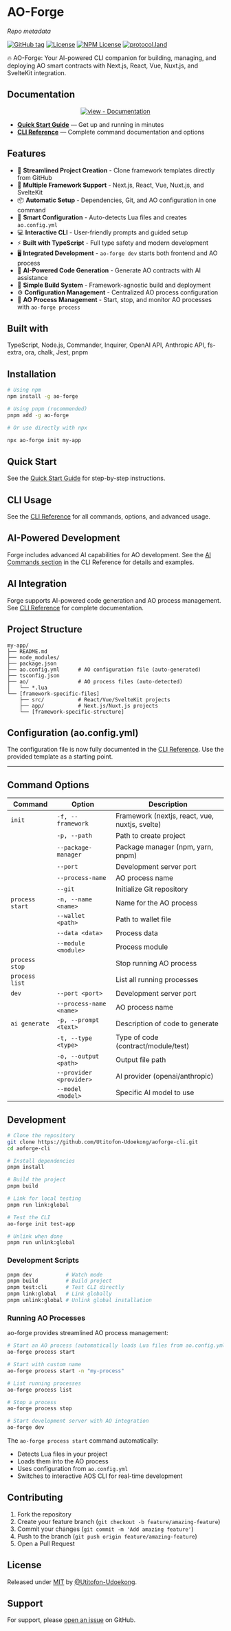 # AO-Forge

_Repo metadata_

[![GitHub tag](https://img.shields.io/github/tag/Utitofon-Udoekong/aoforge-cli?include_prereleases=&sort=semver&color=blue)](https://github.com/Utitofon-Udoekong/aoforge-cli/releases/)
[![License](https://img.shields.io/badge/License-MIT-blue)](#license)
[![NPM License](https://img.shields.io/npm/l/ao-forge)](https://www.npmjs.com/package/ao-forge)
[![protocol.land](https://arweave.net/eZp8gOeR8Yl_cyH9jJToaCrt2He1PHr0pR4o-mHbEcY)](https://protocol.land/#/repository/802dddb8-55e5-4189-a8c1-21033fc4660a)

🔥 AO-Forge: Your AI-powered CLI companion for building, managing, and deploying AO smart contracts with Next.js, React, Vue, Nuxt.js, and SvelteKit integration.

## Documentation

<div align="center">

[![view - Documentation](https://img.shields.io/badge/view-Documentation-blue?style=for-the-badge)](https://aoforge_arlink.arweave.net/ "Go to project documentation")

</div>

- **[Quick Start Guide](docs/QUICK_START.md)** — Get up and running in minutes
- **[CLI Reference](docs/CLI_REFERENCE.md)** — Complete command documentation and options


## Features

- 🚀 **Streamlined Project Creation** - Clone framework templates directly from GitHub
- 🔄 **Multiple Framework Support** - Next.js, React, Vue, Nuxt.js, and SvelteKit
- 📦 **Automatic Setup** - Dependencies, Git, and AO configuration in one command
- 🎯 **Smart Configuration** - Auto-detects Lua files and creates `ao.config.yml`
- 💻 **Interactive CLI** - User-friendly prompts and guided setup
- ⚡️ **Built with TypeScript** - Full type safety and modern development
- 🖥️ **Integrated Development** - `ao-forge dev` starts both frontend and AO process
- 🤖 **AI-Powered Code Generation** - Generate AO contracts with AI assistance
- 🔨 **Simple Build System** - Framework-agnostic build and deployment
- ⚙️ **Configuration Management** - Centralized AO process configuration
- 🔧 **AO Process Management** - Start, stop, and monitor AO processes with `ao-forge process`

## Built with

TypeScript, Node.js, Commander, Inquirer, OpenAI API, Anthropic API, fs-extra, ora, chalk, Jest, pnpm

## Installation

```bash
# Using npm
npm install -g ao-forge

# Using pnpm (recommended)
pnpm add -g ao-forge

# Or use directly with npx

npx ao-forge init my-app

```

## Quick Start


See the [Quick Start Guide](docs/QUICK_START.md) for step-by-step instructions.

## CLI Usage

See the [CLI Reference](docs/CLI_REFERENCE.md) for all commands, options, and advanced usage.


## AI-Powered Development

Forge includes advanced AI capabilities for AO development. See the [AI Commands section](docs/CLI_REFERENCE.md#ai-commands) in the CLI Reference for details and examples.

## AI Integration

Forge supports AI-powered code generation and AO process management. See [CLI Reference](docs/CLI_REFERENCE.md) for complete documentation.

## Project Structure

```
my-app/
├── README.md
├── node_modules/
├── package.json
├── ao.config.yml      # AO configuration file (auto-generated)
├── tsconfig.json
├── ao/                # AO process files (auto-detected)
│   └── *.lua
└── [framework-specific-files]
    ├── src/           # React/Vue/SvelteKit projects
    ├── app/           # Next.js/Nuxt.js projects
    └── [framework-specific-structure]
```

## Configuration (ao.config.yml)


The configuration file is now fully documented in the [CLI Reference](docs/CLI_REFERENCE.md#configuration-file-ao-config-yml). Use the provided template as a starting point.

---

## Command Options

| Command              | Option                    | Description                                    |
|----------------------|---------------------------|------------------------------------------------|
| `init`               | `-f, --framework`         | Framework (nextjs, react, vue, nuxtjs, svelte) |
|                      | `-p, --path`              | Path to create project                        |
|                      | `--package-manager`       | Package manager (npm, yarn, pnpm)            |
|                      | `--port`                  | Development server port                       |
|                      | `--process-name`          | AO process name                               |
|                      | `--git`                   | Initialize Git repository                     |
| `process start`      | `-n, --name <name>`      | Name for the AO process                       |
|                      | `--wallet <path>`         | Path to wallet file                           |
|                      | `--data <data>`           | Process data                                  |
|                      | `--module <module>`       | Process module                                |
| `process stop`       |                          | Stop running AO process                       |
| `process list`       |                          | List all running processes                    |
| `dev`                | `--port <port>`          | Development server port                       |
|                      | `--process-name <name>`  | AO process name                               |
| `ai generate`        | `-p, --prompt <text>`     | Description of code to generate              |
|                      | `-t, --type <type>`       | Type of code (contract/module/test)          |
|                      | `-o, --output <path>`     | Output file path                             |
|                      | `--provider <provider>`   | AI provider (openai/anthropic)               |
|                      | `--model <model>`         | Specific AI model to use                     |

## Development

```bash
# Clone the repository
git clone https://github.com/Utitofon-Udoekong/aoforge-cli.git
cd aoforge-cli

# Install dependencies
pnpm install

# Build the project
pnpm build

# Link for local testing
pnpm run link:global

# Test the CLI
ao-forge init test-app

# Unlink when done
pnpm run unlink:global
```

### Development Scripts

```bash
pnpm dev           # Watch mode
pnpm build         # Build project
pnpm test:cli      # Test CLI directly
pnpm link:global   # Link globally
pnpm unlink:global # Unlink global installation
```


### Running AO Processes

ao-forge provides streamlined AO process management:

```bash
# Start an AO process (automatically loads Lua files from ao.config.yml)
ao-forge process start

# Start with custom name
ao-forge process start -n "my-process"

# List running processes
ao-forge process list

# Stop a process
ao-forge process stop

# Start development server with AO integration
ao-forge dev
```

The `ao-forge process start` command automatically:
- Detects Lua files in your project
- Loads them into the AO process
- Uses configuration from `ao.config.yml`
- Switches to interactive AOS CLI for real-time development

## Contributing

1. Fork the repository
2. Create your feature branch (`git checkout -b feature/amazing-feature`)
3. Commit your changes (`git commit -m 'Add amazing feature'`)
4. Push to the branch (`git push origin feature/amazing-feature`)
5. Open a Pull Request

## License

Released under [MIT](/LICENSE) by [@Utitofon-Udoekong](https://github.com/Utitofon-Udoekong).

## Support

For support, please [open an issue](https://github.com/Utitofon-Udoekong/aoforge-cli/issues) on GitHub.
